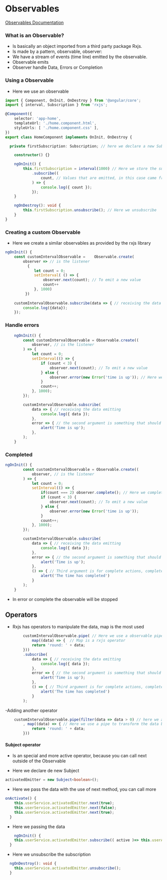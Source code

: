# Observables

[Observables Documentation](https://angular.io/guide/observables-in-angular)

### What is an Observable?

- Is basically an object imported from a third party package Rxjs.
- Is made by a pattern, observable, observer:
- We have a stream of events (time line) emitted by the observable.
- Observable emits
- Observer handle Data, Errors or Completion

### Using a Observable

- Here we use an observable

```ts
import { Component, OnInit, OnDestroy } from '@angular/core';
import { interval, Subscription } from 'rxjs';

@Component({
	selector: 'app-home',
	templateUrl: './home.component.html',
	styleUrls: [ './home.component.css' ],
})
export class HomeComponent implements OnInit, OnDestroy {

  private firstSubscription: Subscription; // here we declare a new Subscription instance

	constructor() {}

	ngOnInit() {
		this.firstSubscription = interval(1000) // Here we store the subscription
			.subscribe((
				count, // Values that are emitted, in this case came from the interval function
			) => {
				console.log({ count });
			});
	}

	ngOnDestroy(): void {
		this.firstSubscription.unsubscribe(); // Here we unsubscribe 
	}
}

```

### Creating a custom Observable

- Here we create a similar observables as provided by the rxjs library

```ts
ngOnInit() {
	const customIntervalObservable =	Observable.create(
		observer => // is the listener
		  {
			 let count = 0;
			 setInterval( () => {
				 observer.next(count); // To emit a new value
				 count++
			 }, 1000)
		 })
		
	customIntervalObservable.subscribe(data => { // receiving the data emitting
		console.log({data});
	});		 
```

### Handle errors

```ts
	ngOnInit() {
		const customIntervalObservable = Observable.create((
			observer, // is the listener
		) => {
			let count = 0;
			setInterval(() => {
				if (count < 3) {
					observer.next(count); // To emit a new value
				} else {
					observer.error(new Error('time is up')); // Here we provoked and error
				}
				count++;
			}, 1000);
		});

		customIntervalObservable.subscribe(
			data => { // receiving the data emitting
				console.log({ data });
			},
			error => { // the second argument is something that should append if there is and error
				alert('Time is up');
			},
		);
	}
```

### Completed 

```ts
ngOnInit() {
		const customIntervalObservable = Observable.create((
			observer, // is the listener
		) => {
			let count = 0;
			setInterval(() => {
				if(count === 2) observer.complete(); // Here we complete the observable, it execute before  reach the error and never be emitted
				if (count < 3) {
					observer.next(count); // To emit a new value
				} else {
					observer.error(new Error('time is up'));
				}
				count++;
			}, 1000);
		});

		customIntervalObservable.subscribe(
			data => { // receiving the data emitting
				console.log({ data });
			},
			error => { // the second argument is something that should append if there is and error
				alert('Time is up');
			},
			() => { // Third argument is for complete actions, complete doesn't pass any argument
				alert('The time has completed')
			}
		);
	}
```

- In error or complete the observable will be stopped

## Operators

- Rxjs has operators to manipulate the data, map is the most used

```ts
		customIntervalObservable.pipe( // Here we use a observable pipe method to transform the data before is used by the subscribe
			map((data) => {  // Map is a rxjs operator
			return 'round: ' + data;
		}))
		.subscribe(
			data => { // receiving the data emitting
				console.log({ data });
			},
			error => { // the second argument is something that should append if there is and error
				alert('Time is up');
			},
			() => { // Third argument is for complete actions, complete doesn't pass any argument
				alert('The time has completed')
			}
		);
```

-Adding another operator

```ts
	customIntervalObservable.pipe(filter(data => data > 0) // here we also use filter, that only return the value if is grater than 0
		, map((data) => { // Here we use a pipe to transform the data before is used by the subscribe
			return 'round: ' + data;
		}))
```

#### Subject operator

- Is an special and more active operator, because you can call next outside of the Observable


- Here we declare de new Subject
```ts
activatedEmitter = new Subject<boolean>();
```

- Here we pass the data with the use of next method, you can call more
```ts
onActivate() {
    this.userService.activatedEmitter.next(true);
    this.userService.activatedEmitter.next(false);
    this.userService.activatedEmitter.next(true);
  }
```

- Here we passing the data
```ts
	ngOnInit() {
    this.userService.activatedEmitter.subscribe(( active )=> this.userActive = active)
  }
```

- Here we unsubscribe the subscription

```ts
  ngOnDestroy(): void {
    this.userService.activatedEmitter.unsubscribe();    
  }
```
